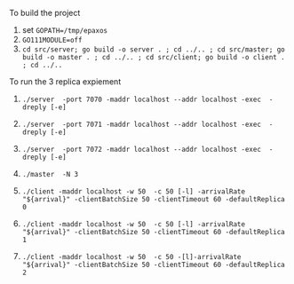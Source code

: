 To build the project

1. set ```GOPATH=/tmp/epaxos``` 
2. ```GO111MODULE=off```
3. ```cd src/server; go build -o server . ; cd ../.. ; cd src/master; go build -o master . ; cd ../.. ; cd src/client; go build -o client . ; cd ../..```

To run the 3 replica expiement

1. ```./server  -port 7070 -maddr localhost --addr localhost -exec  -dreply [-e]```
2. ```./server  -port 7071 -maddr localhost --addr localhost -exec  -dreply [-e]```
3. ```./server  -port 7072 -maddr localhost --addr localhost -exec  -dreply [-e]```

4. ```./master  -N 3```

5. ```./client -maddr localhost -w 50  -c 50 [-l] -arrivalRate "${arrival}" -clientBatchSize 50 -clientTimeout 60 -defaultReplica 0```
6. ```./client -maddr localhost -w 50  -c 50 [-l] -arrivalRate "${arrival}" -clientBatchSize 50 -clientTimeout 60 -defaultReplica 1```
7. ```./client -maddr localhost -w 50  -c 50 -[l]-arrivalRate "${arrival}" -clientBatchSize 50 -clientTimeout 60 -defaultReplica 2```